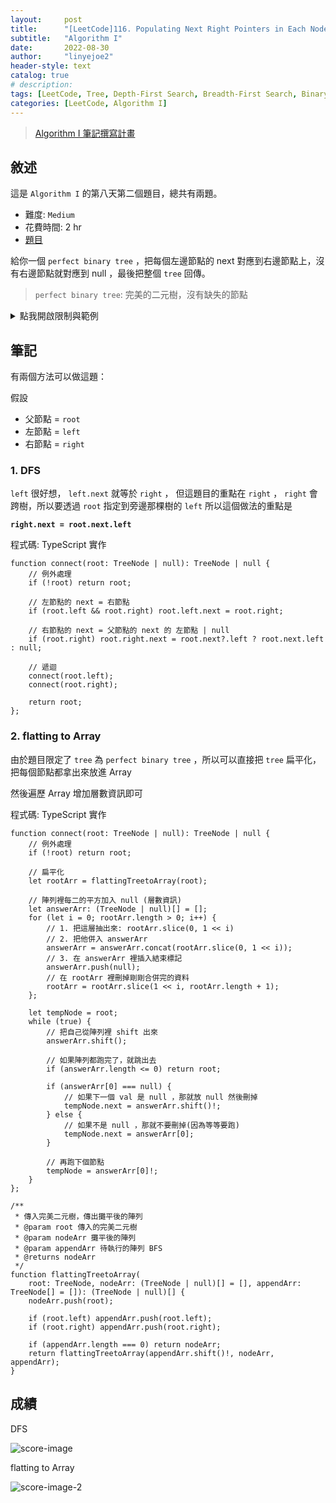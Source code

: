```yaml
---
layout:     post
title:      "[LeetCode]116. Populating Next Right Pointers in Each Node"
subtitle:   "Algorithm I"
date:       2022-08-30
author:     "linyejoe2"
header-style: text
catalog: true
# description: 
tags: [LeetCode, Tree, Depth-First Search, Breadth-First Search, Binary Tree, Linked List]
categories: [LeetCode, Algorithm I]
---
```


>[Algorithm I 筆記撰寫計畫](/2022/06/14/leetcode/Algorithm/Algorithm%20I/Starting-write-Algorithm-I-Note/)

## 敘述

這是 `Algorithm I` 的第八天第二個題目，總共有兩題。

+ 難度: `Medium`
+ 花費時間: 2 hr
+ [題目](https://leetcode.com/problems/populating-next-right-pointers-in-each-node/)

給你一個 `perfect binary tree` ，把每個左邊節點的 next 對應到右邊節點上，沒有右邊節點就對應到 null ，最後把整個 `tree` 回傳。

> `perfect binary tree`: 完美的二元樹，沒有缺失的節點

<!--more-->

<details><summary>點我開啟限制與範例</summary>
    <pre>

**限制:**

+ The number of nodes in the tree is in the range `[0, 212 - 1]`.
+ `-1000 <= Node.val <= 1000`

**Example 1:**

![example-image-1](https://assets.leetcode.com/uploads/2019/02/14/116_sample.png)

```=
Input: root = [1,2,3,4,5,6,7]
Output: [1,#,2,3,#,4,5,6,7,#]
Explanation: Given the above perfect binary tree (Figure A), your function should populate each next pointer to point to its next right node, just like in Figure B. The serialized output is in level order as connected by the next pointers, with '#' signifying the end of each level.
```

**Example 2:**

```=
Input: root = []
Output: []
```

</pre></details>

## 筆記

有兩個方法可以做這題：

假設

+ 父節點 = `root`
+ 左節點 = `left`
+ 右節點 = `right`

### 1. DFS

`left` 很好想， `left.next` 就等於 `right` ，
但這題目的重點在 `right` ， `right` 會跨樹，所以要透過 `root` 指定到旁邊那棵樹的 `left`
所以這個做法的重點是

**`right.next = root.next.left`**

程式碼: TypeScript 實作

```TS
function connect(root: TreeNode | null): TreeNode | null {
    // 例外處理
    if (!root) return root;

    // 左節點的 next = 右節點
    if (root.left && root.right) root.left.next = root.right;

    // 右節點的 next = 父節點的 next 的 左節點 | null
    if (root.right) root.right.next = root.next?.left ? root.next.left : null;

    // 遞迴
    connect(root.left);
    connect(root.right);

    return root;
};
```

### 2. flatting to Array

由於題目限定了 `tree` 為 `perfect binary tree` ，所以可以直接把 `tree` 扁平化，把每個節點都拿出來放進 Array

然後遍歷 Array 增加層數資訊即可

程式碼: TypeScript 實作

```TS=
function connect(root: TreeNode | null): TreeNode | null {
    // 例外處理
    if (!root) return root;

    // 扁平化
    let rootArr = flattingTreetoArray(root);

    // 陣列裡每二的平方加入 null (層數資訊)
    let answerArr: (TreeNode | null)[] = [];
    for (let i = 0; rootArr.length > 0; i++) {
        // 1. 把這層抽出來: rootArr.slice(0, 1 << i)
        // 2. 把他併入 answerArr
        answerArr = answerArr.concat(rootArr.slice(0, 1 << i));
        // 3. 在 answerArr 裡插入結束標記
        answerArr.push(null);
        // 在 rootArr 裡刪掉剛剛合併完的資料
        rootArr = rootArr.slice(1 << i, rootArr.length + 1);
    };

    let tempNode = root;
    while (true) {
        // 把自己從陣列裡 shift 出來
        answerArr.shift();

        // 如果陣列都跑完了，就跳出去
        if (answerArr.length <= 0) return root;

        if (answerArr[0] === null) {
            // 如果下一個 val 是 null ，那就放 null 然後刪掉
            tempNode.next = answerArr.shift()!;
        } else {
            // 如果不是 null ，那就不要刪掉(因為等等要跑)
            tempNode.next = answerArr[0];
        }

        // 再跑下個節點
        tempNode = answerArr[0]!;
    }
};

/**
 * 傳入完美二元樹，傳出攤平後的陣列
 * @param root 傳入的完美二元樹
 * @param nodeArr 攤平後的陣列
 * @param appendArr 待執行的陣列 BFS  
 * @returns nodeArr
 */
function flattingTreetoArray(
    root: TreeNode, nodeArr: (TreeNode | null)[] = [], appendArr: TreeNode[] = []): (TreeNode | null)[] {
    nodeArr.push(root);

    if (root.left) appendArr.push(root.left);
    if (root.right) appendArr.push(root.right);

    if (appendArr.length === 0) return nodeArr;
    return flattingTreetoArray(appendArr.shift()!, nodeArr, appendArr);
}
```

## 成績

DFS

![score-image](https://i.imgur.com/GIqDaaJ.png)

flatting to Array

![score-image-2](https://i.imgur.com/doYHQ4e.png)


<details style='display:none;'><summary>點我開啟舊寫法/失敗寫法</summary>
<pre>

</pre></details>

<!-- ##### 參考資料 -->